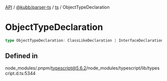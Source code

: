[API](../../../../../packages.md) / [@kubb/parser-ts](../../../index.md) / [ts](../index.md) / ObjectTypeDeclaration

# ObjectTypeDeclaration

```ts
type ObjectTypeDeclaration: ClassLikeDeclaration | InterfaceDeclaration | TypeLiteralNode;
```

## Defined in

node\_modules/.pnpm/typescript@5.6.2/node\_modules/typescript/lib/typescript.d.ts:5344
